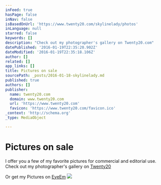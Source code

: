 ```yaml
---
inFeed: true
hasPage: false
inNav: false
isBasedOnUrl: 'https://www.twenty20.com/skylinelady/photos'
inLanguage: null
starred: false
keywords: []
description: "Check out my photographer's gallery on Twenty20.com"
datePublished: '2016-01-19T22:35:20.902Z'
dateModified: '2016-01-19T22:35:18.106Z'
author: []
related: []
app_links: []
title: Pictures on sale
sourcePath: _posts/2016-01-18-skylinelady.md
published: true
authors: []
publisher:
  name: twenty20.com
  domain: www.twenty20.com
  url: 'https://www.twenty20.com'
  favicon: 'https://www.twenty20.com/favicon.ico'
_context: 'http://schema.org'
_type: MediaObject

---
```

# Pictures on sale

I offer you a few of my favorite pictures for commercial and editorial use. Check out my photographer's gallery on [Twenty20][0]

Or get my Pictures on [EyeEm][1]
![](https://the-grid-user-content.s3-us-west-2.amazonaws.com/1591eda7-acb5-4368-b114-47d96bac74ae.jpg)

[0]: https://www.twenty20.com/skylinelady/photos
[1]: https://www.eyeem.com/u/skylinelady